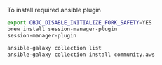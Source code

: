 To install required ansible plugin

```bash
export OBJC_DISABLE_INITIALIZE_FORK_SAFETY=YES
brew install session-manager-plugin
session-manager-plugin

ansible-galaxy collection list
ansible-galaxy collection install community.aws
```